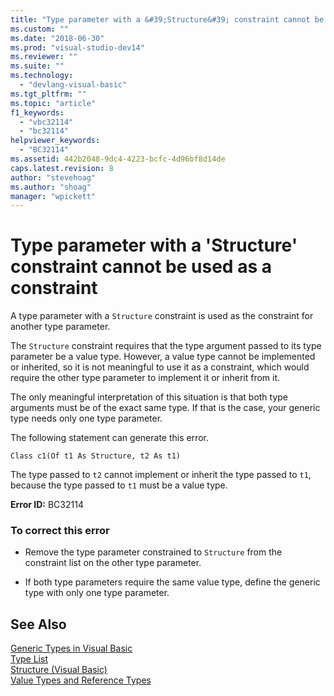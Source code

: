 ```yaml
---
title: "Type parameter with a &#39;Structure&#39; constraint cannot be used as a constraint | Microsoft Docs"
ms.custom: ""
ms.date: "2018-06-30"
ms.prod: "visual-studio-dev14"
ms.reviewer: ""
ms.suite: ""
ms.technology: 
  - "devlang-visual-basic"
ms.tgt_pltfrm: ""
ms.topic: "article"
f1_keywords: 
  - "vbc32114"
  - "bc32114"
helpviewer_keywords: 
  - "BC32114"
ms.assetid: 442b2048-9dc4-4223-bcfc-4d96bf8d14de
caps.latest.revision: 8
author: "stevehoag"
ms.author: "shoag"
manager: "wpickett"
---
```

# Type parameter with a &#39;Structure&#39; constraint cannot be used as a constraint
A type parameter with a `Structure` constraint is used as the constraint for another type parameter.  
  
 The `Structure` constraint requires that the type argument passed to its type parameter be a value type. However, a value type cannot be implemented or inherited, so it is not meaningful to use it as a constraint, which would require the other type parameter to implement it or inherit from it.  
  
 The only meaningful interpretation of this situation is that both type arguments must be of the exact same type. If that is the case, your generic type needs only one type parameter.  
  
 The following statement can generate this error.  
  
 `Class c1(Of t1 As Structure, t2 As t1)`  
  
 The type passed to `t2` cannot implement or inherit the type passed to `t1`, because the type passed to `t1` must be a value type.  
  
 **Error ID:** BC32114  
  
### To correct this error  
  
-   Remove the type parameter constrained to `Structure` from the constraint list on the other type parameter.  
  
-   If both type parameters require the same value type, define the generic type with only one type parameter.  
  
## See Also  
 [Generic Types in Visual Basic](../Topic/Generic%20Types%20in%20Visual%20Basic%20\(Visual%20Basic\).md)   
 [Type List](../Topic/Type%20List%20\(Visual%20Basic\).md)   
 [Structure (Visual Basic)](http://msdn.microsoft.com/en-us/263ce115-ac36-4c05-8cb7-0e0eead5c6d0)   
 [Value Types and Reference Types](../Topic/Value%20Types%20and%20Reference%20Types.md)
